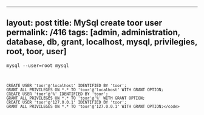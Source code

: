 ---
layout: post
title: MySql create toor user
permalink: /416
tags: [admin, administration, database, db, grant, localhost, mysql, privilegies, root, toor, user]
----

<code>mysql --user=root mysql

    
    CREATE USER 'toor'@'localhost' IDENTIFIED BY 'toor';
    GRANT ALL PRIVILEGES ON *.* TO 'toor'@'localhost' WITH GRANT OPTION;
    CREATE USER 'toor'@'%' IDENTIFIED BY 'toor';
    GRANT ALL PRIVILEGES ON *.* TO 'toor'@'%' WITH GRANT OPTION;
    CREATE USER 'toor'@'127.0.0.1' IDENTIFIED BY 'toor';
    GRANT ALL PRIVILEGES ON *.* TO 'toor'@'127.0.0.1' WITH GRANT OPTION;</code>

